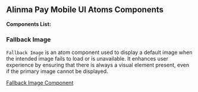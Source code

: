 ## Alinma Pay Mobile UI Atoms Components

**Components List:**

### Fallback Image

`Fallback Image` is an atom component used to display a default image when the intended image fails to load or is unavailable. It enhances user experience by ensuring that there is always a visual element present, even if the primary image cannot be displayed.

[Fallback Image Component](../../app/src/components/atoms/fallbackimg/ipay-fallbackimg.component.tsx)
